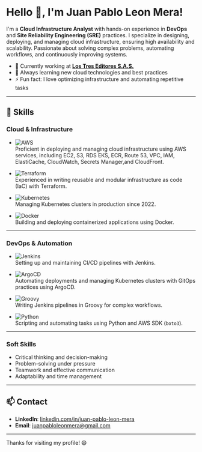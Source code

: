 # Hello 👋, I'm Juan Pablo Leon Mera!

I'm a **Cloud Infrastructure Analyst** with hands-on experience in **DevOps** and **Site Reliability Engineering (SRE)** practices. I specialize in designing, deploying, and managing cloud infrastructure, ensuring high availability and scalability. Passionate about solving complex problems, automating workflows, and continuously improving systems.

- 🔭 Currently working at **[Los Tres Editores S.A.S.](https://lostreseditores.com/)**
- 🌱 Always learning new cloud technologies and best practices
- ⚡ Fun fact: I love optimizing infrastructure and automating repetitive tasks

---

## 🚀 Skills 

### **Cloud & Infrastructure**
- ![AWS](https://img.shields.io/badge/-AWS-orange?logo=amazon-aws&logoColor=white)  
  Proficient in deploying and managing cloud infrastructure using AWS services, including EC2, S3, RDS EKS, ECR, Route 53, VPC, IAM, ElastiCache, CloudWatch, Secrets Manager,and CloudFront.

- ![Terraform](https://img.shields.io/badge/-Terraform-623CE4?logo=terraform&logoColor=white)  
  Experienced in writing reusable and modular infrastructure as code (IaC) with Terraform.

- ![Kubernetes](https://img.shields.io/badge/-Kubernetes-326CE5?logo=kubernetes&logoColor=white)  
  Managing Kubernetes clusters in production since 2022.

- ![Docker](https://img.shields.io/badge/-Docker-2496ED?logo=docker&logoColor=white)  
  Building and deploying containerized applications using Docker.

---

### **DevOps & Automation**
- ![Jenkins](https://img.shields.io/badge/-Jenkins-D24939?logo=jenkins&logoColor=white)  
  Setting up and maintaining CI/CD pipelines with Jenkins.

- ![ArgoCD](https://img.shields.io/badge/-ArgoCD-4578E0?logo=argo&logoColor=white)  
  Automating deployments and managing Kubernetes clusters with GitOps practices using ArgoCD.

- ![Groovy](https://img.shields.io/badge/-Groovy-4298B8?logo=apache-groovy&logoColor=white)  
  Writing Jenkins pipelines in Groovy for complex workflows.

- ![Python](https://img.shields.io/badge/-Python-3776AB?logo=python&logoColor=white)  
  Scripting and automating tasks using Python and AWS SDK (`boto3`).

---

### **Soft Skills**
- Critical thinking and decision-making  
- Problem-solving under pressure  
- Teamwork and effective communication  
- Adaptability and time management

---

## 📫 Contact 

- **LinkedIn**: [linkedin.com/in/juan-pablo-leon-mera](https://www.linkedin.com/in/juan-pablo-leon-mera-8ba704234/)  
- **Email**: [juanpabloleonmera@gmail.com](mailto:juanpabloleonmera@gmail.com)

---

Thanks for visiting my profile! 😄